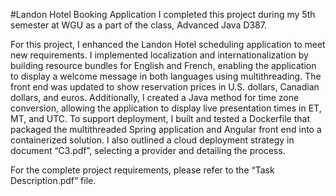 #Landon Hotel Booking Application
I completed this project during my 5th semester at WGU as a part of the class, Advanced Java D387.

For this project, I enhanced the Landon Hotel scheduling application to meet new requirements. 
I implemented localization and internationalization by building resource bundles for English and French, enabling the application to display a welcome message in both languages using multithreading. The front end was updated to show reservation prices in U.S. dollars, Canadian dollars, and euros. Additionally, I created a Java method for time zone conversion, allowing the application to display live presentation times in ET, MT, and UTC. To support deployment, I built and tested a Dockerfile that packaged the multithreaded Spring application and Angular front end into a containerized solution. I also outlined a cloud deployment strategy in document “C3.pdf”, selecting a provider and detailing the process.

For the complete project requirements, please refer to the “Task Description.pdf” file.

